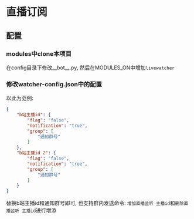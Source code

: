 # 直播订阅
## 配置
### modules中clone本项目
在config目录下修改__bot__.py, 然后在MODULES_ON中增加`livewatcher`
### 修改watcher-config.json中的配置 
以此为范例:
```json
{
    "b站主播id": {
        "flag": "false",
        "notification": "true",
        "group": [
            "通知群号"
        ]
    },
    "b站主播id 2": {
        "flag": "false",
        "notification": "true",
        "group": [
            "通知群号"
        ]
    }
}
```
替换b站主播id和通知群号即可, 
也支持群内发送命令: `增加直播监听 主播id`和`删除直播监听 主播id`进行增添
